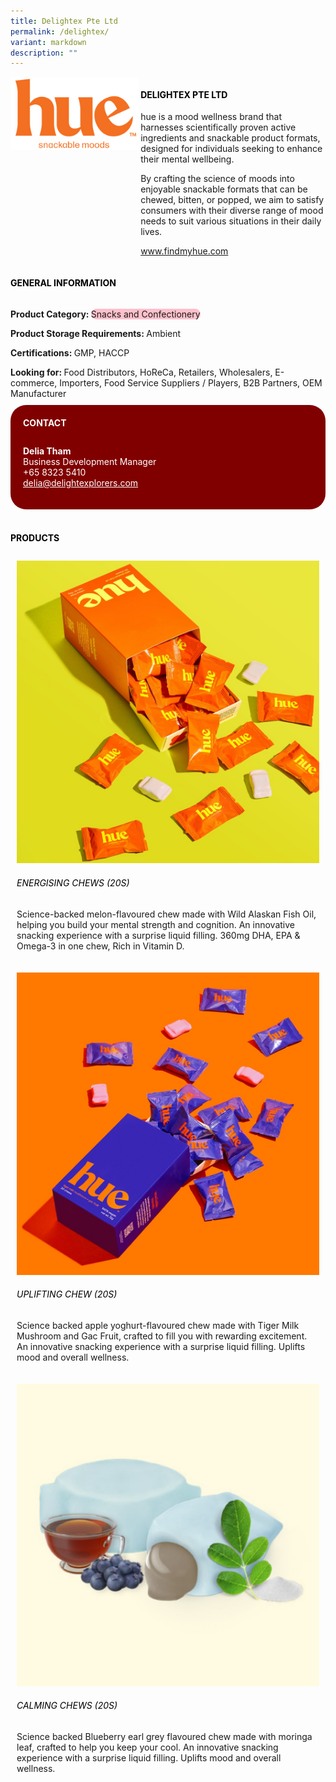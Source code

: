 ```yaml
---
title: Delightex Pte Ltd
permalink: /delightex/
variant: markdown
description: ""
---
```

<div class="flex-paragraph">
	<div style="display: flex; flex-wrap: wrap;" class="flex-container">
		<div style="flex: 1 1 40%; display: block;" class="card sgds">
			<img src="/images/Delightex/delightex_logo.png">
		</div>
		<div style="flex: 1 1 58%; display: block; margin-left: 3px" class="card-sgds">
			<h4 style="text-transform: uppercase; color: black;"><b>Delightex Pte Ltd</b></h4>
			<p>hue is a mood wellness brand that harnesses scientifically proven active ingredients and snackable product formats, designed for individuals seeking to enhance their mental wellbeing.</p>
			<p>By crafting the science of moods into enjoyable snackable formats that can be chewed, bitten, or popped, we aim to satisfy consumers with their diverse range of mood needs to suit various situations in their daily lives.</p>
			<p><a target="_blank" href="https://www.findmyhue.com">www.findmyhue.com</a></p>
		</div>
	</div>
</div>

<h4 style="text-transform: uppercase; color: black;">
	<b>General Information</b>
</h4>
<div style="display: flex; flex-wrap: wrap;" class="flex-container">
	<div style="flex: 1 1 65%; display: block; align-self: stretch" class="card sgds">
		<div class="flex-paragraph">
			<p>
				<b>Product Category: </b>
				<span style="background-color: pink; border-radius: 10px;">Snacks and Confectionery</span>
			</p>
			<p>
				<b>Product Storage Requirements: </b>Ambient
			</p>
			<p>
				<b>Certifications: </b>GMP, HACCP
			</p>
			<p style="margin-bottom: 10px;">
				<b>Looking for: </b>Food Distributors, HoReCa, Retailers, Wholesalers, E-commerce, Importers, Food Service Suppliers / Players, B2B Partners, OEM Manufacturer
			</p>
		</div>
	</div>
	<div style="flex: 1 1 35%; padding: 10px; display: block; background-color: maroon; border-radius: 25px; align-self: center;" class="card sgds">
		<h4 style="color: white; margin-top: 10px; margin-left: 10px;">CONTACT</h4>
		<div class="flex-paragraph">
			<p style="padding: 10px; color: white;">
				<b>Delia Tham</b>
				<br>Business Development Manager<br>+65 8323 5410<br>
				<a style="color: white;" href="mailto:delia@delightexplorers.com">delia@delightexplorers.com</a>
			</p>
		</div>
	</div>
</div>
<br>
<h4 style="text-transform: uppercase; color: black;">
	<b>Products</b>
</h4>
<div style="display: flex; flex-wrap: wrap;">
	<div style="flex: 1 1 47%; margin: 10px; display: block;" class="card sgds">
		<div style="display: block;" class="flex-image">
			<img src="/images/Delightex/delightex_product_01.jpg">
		</div>
		<div class="flex-paragraph">
			<h6 style="text-transform: uppercase; color: black;">Energising Chews (20s)</h6>
			<p>Science-backed melon-flavoured chew made with Wild Alaskan Fish Oil, helping you build your mental strength and cognition. An innovative snacking experience with a surprise liquid filling. 360mg DHA, EPA &amp; Omega-3 in one chew, Rich in Vitamin D.</p>
		</div>
	</div>
	<div style="flex: 1 1 47%; margin: 10px; display: block;" class="card sgds">
		<div style="display: block;" class="flex-image">
			<img src="/images/Delightex/delightex_product_02.jpg">
		</div>
		<div class="flex-paragraph">
			<h6 style="text-transform: uppercase; color: black;">Uplifting Chew (20s)</h6>
			<p>Science backed apple yoghurt-flavoured chew made with Tiger Milk Mushroom and Gac Fruit, crafted to fill you with rewarding excitement. An innovative snacking experience with a surprise liquid filling. Uplifts mood and overall wellness.</p>
		</div>
	</div>
	<div style="flex: 1 1 47%; margin: 10px; display: block;" class="card sgds">
		<div style="display: block;" class="flex-image">
			<img src="/images/Delightex/delightex_product_03.jpg">
		</div>
		<div class="flex-paragraph">
			<h6 style="text-transform: uppercase; color: black;">Calming Chews (20s)</h6>
			<p>Science backed Blueberry earl grey flavoured chew made with moringa leaf, crafted to help you keep your cool. An innovative snacking experience with a surprise liquid filling. Uplifts mood and overall wellness.</p>
		</div>
	</div>
</div>